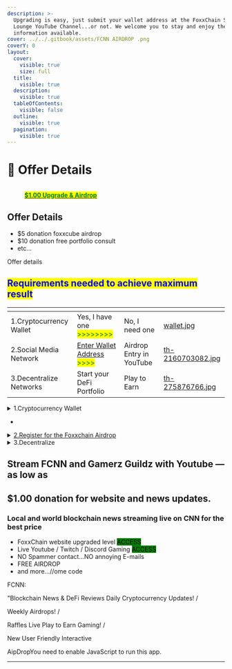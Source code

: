 ```yaml
---
description: >-
  Upgrading is easy, just submit your wallet address at the FoxxChain Stargate
  Lounge YouTube Channel...or not. We welcome you to stay and enjoy the
  information available.
cover: ../../.gitbook/assets/FCNN AIRDROP .png
coverY: 0
layout:
  cover:
    visible: true
    size: full
  title:
    visible: true
  description:
    visible: true
  tableOfContents:
    visible: false
  outline:
    visible: true
  pagination:
    visible: true
---
```


# 🏧 Offer Details

<figure><img src="../../.gitbook/assets/Screenshot 2023-07-08 at 17-57-35 AipDrop.png" alt=""><figcaption><p><a href="https://airdrop.foxxchain.io/"><mark style="color:green;"><strong>$1.00 Upgrade &#x26; Airdrop</strong></mark></a></p></figcaption></figure>

##

## Offer Details

* $5 donation foxxcube airdrop
* $10 donation free portfolio consult
* etc...

Offer details

## <mark style="color:blue;">Requirements needed to achieve maximum result</mark>

<table data-view="cards"><thead><tr><th></th><th></th><th></th><th data-hidden data-card-cover data-type="files"></th></tr></thead><tbody><tr><td>1.Cryptocurrency Wallet</td><td>Yes, I have one <mark style="color:green;">>>>>>>>></mark></td><td>No, I need one</td><td><a href="../../.gitbook/assets/wallet.jpg">wallet.jpg</a></td></tr><tr><td>2.Social Media Network</td><td><a href="https://forms.gle/oYWmZYH33iSPjZap9">Enter Wallet Address </a><mark style="color:green;">>>>></mark></td><td>Airdrop Entry in YouTube</td><td><a href="../../.gitbook/assets/th-2160703082.jpg">th-2160703082.jpg</a></td></tr><tr><td>3.Decentralize Networks</td><td>Start your DeFi Portfolio</td><td>Play to Earn</td><td><a href="../../.gitbook/assets/th-275876766.jpg">th-275876766.jpg</a></td></tr></tbody></table>

<details>

<summary>1.Cryptocurrency Wallet</summary>

* Yes, I have one
* No, I need one

</details>



*

<details>

<summary><a href="https://forms.gle/oYWmZYH33iSPjZap9">2.Register for the Foxxchain Airdrop</a></summary>

Comment #airdrop with your full wallet address on Social media



</details>

<details>

<summary>3.Decentralize</summary>

Plug into one of our favorite DeFi Protocols

</details>

## Stream FCNN and Gamerz Guildz with Youtube — as low as&#x20;

## $1.00 donation for website and news updates.

### &#x20;Local and world blockchain news streaming live on CNN for the best price

* FoxxChain website upgraded level <mark style="background-color:green;">ACCESS</mark>
* Live Youtube / Twitch / Discord Gaming <mark style="background-color:green;">ACCESS</mark>
* NO Spammer contact...NO annoying E-mails
* FREE AIRDROP
* and more...//ome code

FCNN:&#x20;

"Blockchain News & DeFi Reviews Daily Cryptocurrency Updates! /&#x20;

Weekly Airdrops! /&#x20;

Raffles Live Play to Earn Gaming! /&#x20;

New User Friendly Interactive

AipDropYou need to enable JavaScript to run this app.

***
